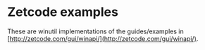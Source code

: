 # Zetcode examples

These are winutil implementations of the guides/examples in [http://zetcode.com/gui/winapi/](http://zetcode.com/gui/winapi/).
